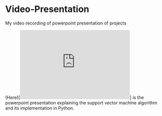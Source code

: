 # Video-Presentation
My video recording of powerpoint presentation of projects

(Here)[<iframe src="https://view.officeapps.live.com/op/embed.aspx?src=https%3A%2F%2Fraw%2Egithubusercontent%2Ecom%3A443%2FBeegie01%2FVideo%2DPresentation%2Fmain%2FOsagie%5FSVM%5Fpresentation%2Epptx&amp;wdAr=1.7777777777777777" width="350px" height="221px" frameborder="0">This is an embedded <a target="_blank" href="https://office.com">Microsoft Office</a> presentation, powered by <a target="_blank" href="https://office.com/webapps">Office</a>.</iframe>] is the powerpoint presentation explaining the support vector machine algorithm and its implementation in Python.
